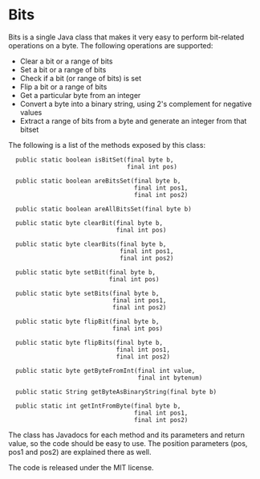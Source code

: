 # Bits
Bits is a single Java class that makes it very easy to perform bit-related operations on a byte. The following operations are supported:

* Clear a bit or a range of bits
* Set a bit or a range of bits
* Check if a bit (or range of bits) is set
* Flip a bit or a range of bits
* Get a particular byte from an integer
* Convert a byte into a binary string, using 2's complement for negative values
* Extract a range of bits from a byte and generate an integer from that bitset

The following is a list of the methods exposed by this class:

````
  public static boolean isBitSet(final byte b,
                                 final int pos)
  
  public static boolean areBitsSet(final byte b,
                                   final int pos1,
                                   final int pos2)
  
  public static boolean areAllBitsSet(final byte b)
  
  public static byte clearBit(final byte b,
                              final int pos)
  
  public static byte clearBits(final byte b,
                               final int pos1,
                               final int pos2)
  
  public static byte setBit(final byte b,
                            final int pos)
  
  public static byte setBits(final byte b,
                             final int pos1,
                             final int pos2)
  
  public static byte flipBit(final byte b,
                             final int pos)
  
  public static byte flipBits(final byte b,
                              final int pos1,
                              final int pos2)
  
  public static byte getByteFromInt(final int value,
                                    final int bytenum)
  
  public static String getByteAsBinaryString(final byte b)
  
  public static int getIntFromByte(final byte b,
                                   final int pos1,
                                   final int pos2)
````

The class has Javadocs for each method and its parameters and return value, so the code should be easy to use. The position parameters (pos, pos1 and pos2) are explained there as well.

The code is released under the MIT license.
